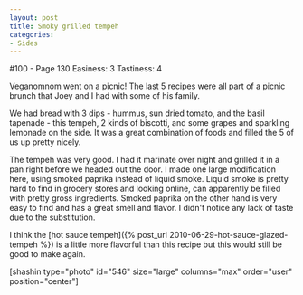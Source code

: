 ```yaml
---
layout: post
title: Smoky grilled tempeh
categories:
- Sides
---
```


#100 - Page 130
Easiness: 3
Tastiness: 4

Veganomnom went on a picnic!
The last 5 recipes were all part of a picnic brunch that Joey and I had with some of his family.

We had bread with 3 dips - hummus, sun dried tomato, and the basil tapenade - this tempeh, 2 kinds of biscotti, and some grapes and sparkling lemonade on the side. It was a great combination of foods and filled the 5 of us up pretty nicely.

The tempeh was very good. I had it marinate over night and grilled it in a pan right before we headed out the door. I made one large modification here, using smoked paprika instead of liquid smoke. Liquid smoke is pretty hard to find in grocery stores and looking online, can apparently be filled with pretty gross ingredients. Smoked paprika on the other hand is very easy to find and has a great smell and flavor. I didn't notice any lack of taste due to the substitution.

I think the [hot sauce tempeh]({% post_url 2010-06-29-hot-sauce-glazed-tempeh %}) is a little more flavorful than this recipe but this would still be good to make again.

[shashin type="photo" id="546" size="large" columns="max" order="user" position="center"]
